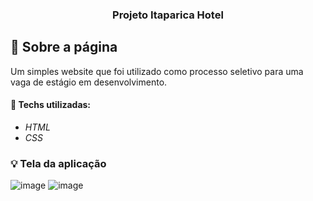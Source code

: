 
<h3 align="center">
  Projeto Itaparica Hotel
</h3>

## :rocket: Sobre a página

Um simples website que foi utilizado como processo seletivo para uma vaga de estágio em desenvolvimento.

#### :wrench: Techs utilizadas:
* _HTML_
* _CSS_

### :bulb: Tela da aplicação

![image](https://github.com/JonanthaW/Projeto-ItaparicaHotel/blob/main/assets/example01.jpg)
![image](https://github.com/JonanthaW/Projeto-ItaparicaHotel/blob/main/assets//example02.jpg)
